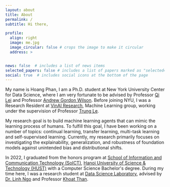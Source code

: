 ```yaml
---
layout: about
title: About
permalink: /
subtitle: Hi there,

profile:
  align: right
  image: me.jpg
  image_circular: false # crops the image to make it circular
  address: >


news: false  # includes a list of news items
selected_papers: false # includes a list of papers marked as "selected={true}"
social: true  # includes social icons at the bottom of the page
---
```


My name is Hoang Phan, I am a Ph.D. student at New York University Center for Data Science, where I am very fortunate to be advised by Professor [Qi Lei](https://cecilialeiqi.github.io/) and Professor [Andrew Gordon Wilson](https://cims.nyu.edu/~andrewgw/). Before joining NYU, I was a Research Resident at [VinAI Research](https://www.vinai.io/), Machine Learning group, working under the supervision of Professor [Trung Le](https://research.monash.edu/en/persons/trung-le). 

My research goal is to build machine learning agents that can mimic the learning process of humans. To fulfill this goal, I have been working on a number of topics: continual learning, transfer learning, multi-task learning and self-supervised learning.  Currently, my research primarily focuses on investigating the explainability, generalization, and robustness of foundation models against unintended bias and distributional shifts.

In 2022, I graduated from the honors program at [School of Information and Communication Technology (SoICT)](https://soict.hust.edu.vn/),  [Hanoi University of Science & Technology (HUST)](https://www.hust.edu.vn/) with a Computer Science Bachelor's degree. During my time here, I was a research student at [Data Science Laboratory](http://ds.soict.hust.edu.vn/), advised by [Dr. Linh Ngo](https://users.soict.hust.edu.vn/linhnv/) and Professor [Khoat Than](https://scholar.google.com/citations?user=z2_6ZRYAAAAJ&hl).